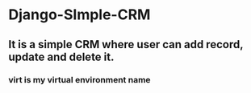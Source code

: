 # Django-SImple-CRM
## It  is  a  simple  CRM where  user  can add record, update  and delete  it. 

### virt  is  my virtual  environment  name

